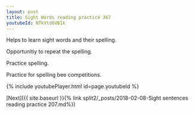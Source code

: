 ```yaml
---
layout: post
title: Sight Words reading practice 367
youtubeId: NTkVtd6VB1k
---
```

 
 
Helps to learn sight words and their spelling.

Opportunitiy to repeat the spelling. 

Practice spelling. 
 
Practice for spelling bee competitions. 
 
{% include youtubePlayer.html id=page.youtubeId %}
 
 

[Next]({{ site.baseurl }}{% link  split2/_posts/2018-02-08-Sight sentences reading practice 207.md%})
 
